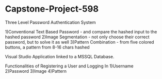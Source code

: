 # Capstone-Project-598
Three Level Password Authentication System

1)Conventional Text Based Password - and compare the hashed input to the hashed password
2)Image Segmentation - not only choose their correct password, but to solve it as well
3)Pattern Combination - from five colored buttons, a pattern from 8-16 chars hashed

Visual Studio Application linked to a MSSQL Database.

Functionalities of Registering a User and Logging In
1)Username    2)Password    3)Image    4)Pattern

